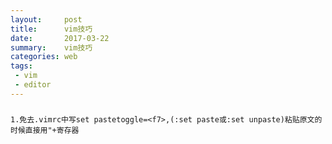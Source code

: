 ```yaml
---
layout:     post
title:      vim技巧
date:       2017-03-22
summary:    vim技巧
categories: web
tags:
 - vim
 - editor
---
```


### 

```
1.免去.vimrc中写set pastetoggle=<f7>,(:set paste或:set unpaste)粘贴原文的时候直接用"+寄存器
```
